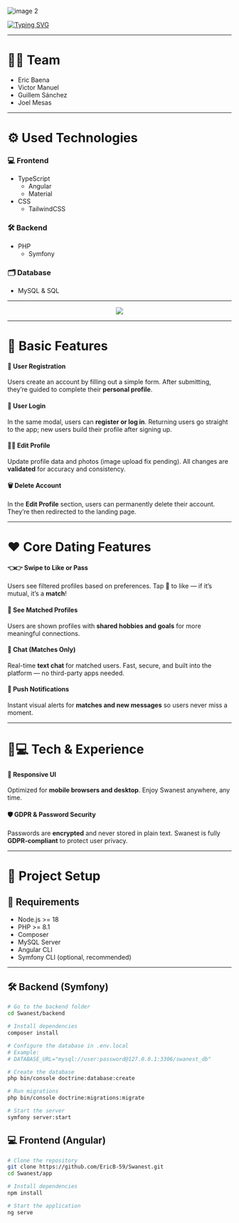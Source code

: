 ![image 2](https://github.com/user-attachments/assets/b6d75cdd-fc87-4bde-afc8-ecc1e319e846)
<p align="center"> 
  
[![Typing SVG](https://readme-typing-svg.herokuapp.com?font=Poppins&weight=600&size=48&pause=1000&color=7948FF&center=true&vCenter=true&width=1000&height=100&lines=%F0%9F%92%9C%F0%9F%A6%A2WELCOME+TO+SWANEST%F0%9F%A6%A2%F0%9F%92%9C)](https://git.io/typing-svg)
<p/>
  
---

# 👨‍💻 Team
- Eric Baena  
- Victor Manuel  
- Guillem Sánchez  
- Joel Mesas

---

# ⚙️ Used Technologies

### 💻 Frontend
- TypeScript
  - Angular
  - Material
- CSS
  - TailwindCSS

### 🛠️ Backend
- PHP
  - Symfony

### 🗂️ Database
- MySQL & SQL

---
<p align="center">
  
<img src="https://skillicons.dev/icons?i=html,css,typescript,figma,angular,materialui,php,symfony,mysql,git,github,aws," />

<p/>
  
---

# 🔐 **Basic Features**

#### 📝 User Registration
Users create an account by filling out a simple form. After submitting, they’re guided to complete their **personal profile**.

#### 🔑 User Login
In the same modal, users can **register or log in**. Returning users go straight to the app; new users build their profile after signing up.

#### 🧑‍🎨 Edit Profile
Update profile data and photos (image upload fix pending). All changes are **validated** for accuracy and consistency.

#### 🗑️ Delete Account
In the **Edit Profile** section, users can permanently delete their account. They’re then redirected to the landing page.

---

# ❤️ **Core Dating Features**

#### 👈👉 Swipe to Like or Pass
Users see filtered profiles based on preferences. Tap 💜 to like — if it’s mutual, it’s a **match**!

#### 🧩 See Matched Profiles
Users are shown profiles with **shared hobbies and goals** for more meaningful connections.

#### 💬 Chat (Matches Only)
Real-time **text chat** for matched users. Fast, secure, and built into the platform — no third-party apps needed.

#### 🔔 Push Notifications
Instant visual alerts for **matches and new messages** so users never miss a moment.

---

# 📱💻 **Tech & Experience**

#### 📱 Responsive UI
Optimized for **mobile browsers and desktop**. Enjoy Swanest anywhere, any time.

#### 🛡️ GDPR & Password Security
Passwords are **encrypted** and never stored in plain text. Swanest is fully **GDPR-compliant** to protect user privacy.

---

# 🚀 Project Setup

## 🔧 Requirements

- Node.js >= 18  
- PHP >= 8.1  
- Composer  
- MySQL Server  
- Angular CLI  
- Symfony CLI (optional, recommended)

---

## 🛠️ Backend (Symfony)

```bash
# Go to the backend folder
cd Swanest/backend

# Install dependencies
composer install

# Configure the database in .env.local
# Example:
# DATABASE_URL="mysql://user:password@127.0.0.1:3306/swanest_db"

# Create the database
php bin/console doctrine:database:create

# Run migrations
php bin/console doctrine:migrations:migrate

# Start the server
symfony server:start
```
## 💻 Frontend (Angular)

```bash
# Clone the repository
git clone https://github.com/EricB-59/Swanest.git
cd Swanest/app

# Install dependencies
npm install

# Start the application
ng serve
```







